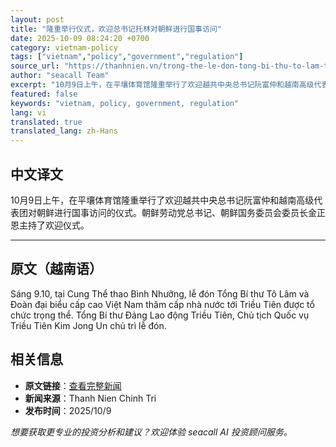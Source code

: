 ```yaml
---
layout: post
title: "隆重举行仪式，欢迎总书记托林对朝鲜进行国事访问"
date: 2025-10-09 08:24:20 +0700
category: vietnam-policy
tags: ["vietnam","policy","government","regulation"]
source_url: "https://thanhnien.vn/trong-the-le-don-tong-bi-thu-to-lam-tham-cap-nha-nuoc-trieu-tien-18525100913142032.htm"
author: "seacall Team"
excerpt: "10月9日上午，在平壤体育馆隆重举行了欢迎越共中央总书记阮富仲和越南高级代表团对朝鲜进行国事访问的仪式。朝鲜劳动党总书记、朝鲜国务委员会委员长金正恩主持了欢迎仪式。..."
featured: false
keywords: "vietnam, policy, government, regulation"
lang: vi
translated: true
translated_lang: zh-Hans
---
```


## 中文译文

10月9日上午，在平壤体育馆隆重举行了欢迎越共中央总书记阮富仲和越南高级代表团对朝鲜进行国事访问的仪式。朝鲜劳动党总书记、朝鲜国务委员会委员长金正恩主持了欢迎仪式。

---

## 原文（越南语）

S&aacute;ng 9.10, tại Cung Thể thao B&igrave;nh Nhưỡng, lễ đ&oacute;n Tổng B&iacute; thư T&ocirc; L&acirc;m v&agrave; Đo&agrave;n đại biểu cấp cao Việt Nam thăm cấp nh&agrave; nước tới Triều Ti&ecirc;n được tổ chức trọng thể. Tổng B&iacute; thư Đảng Lao động Triều Ti&ecirc;n, Chủ tịch Quốc vụ Triều Ti&ecirc;n Kim Jong Un chủ tr&igrave; lễ đ&oacute;n.

## 相关信息

- **原文链接**：[查看完整新闻](https://thanhnien.vn/trong-the-le-don-tong-bi-thu-to-lam-tham-cap-nha-nuoc-trieu-tien-18525100913142032.htm)
- **新闻来源**：Thanh Nien Chinh Tri
- **发布时间**：2025/10/9

*想要获取更专业的投资分析和建议？欢迎体验 seacall AI 投资顾问服务。*